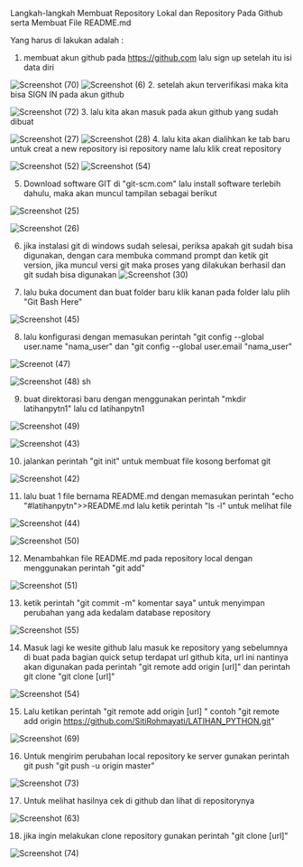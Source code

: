 
Langkah-langkah Membuat Repository Lokal dan Repository Pada Github serta Membuat File README.md

Yang harus di lakukan adalah :

1. membuat akun github pada https://github.com
lalu sign up setelah itu isi data diri

![Screenshot (70)](https://user-images.githubusercontent.com/56973033/67624761-2baf4880-f85f-11e9-8496-cfe0e143e7b2.png)
![Screenshot (6)](https://user-images.githubusercontent.com/56973033/67624769-48e41700-f85f-11e9-9f13-3aa9e0222103.png)
2. setelah akun terverifikasi maka kita bisa SIGN IN pada akun github

![Screenshot (72)](https://user-images.githubusercontent.com/56973033/67624792-a6786380-f85f-11e9-93d9-a0e9481e6e7e.png)
3. lalu kita akan masuk pada akun github yang sudah dibuat

![Screenshot (27)](https://user-images.githubusercontent.com/56973033/67624889-1804e180-f861-11e9-9cc4-05ee4f6a70da.png)
![Screenshot (28)](https://user-images.githubusercontent.com/56973033/67624862-c8beb100-f860-11e9-912d-fbdcebae9686.png)
4. lalu kita akan dialihkan ke tab baru untuk creat a new repository isi repository name lalu klik creat repository

![Screenshot (52)](https://user-images.githubusercontent.com/56973033/67624919-6c0fc600-f861-11e9-9440-3fa9d2fe1067.png)
![Screenshot (54)](https://user-images.githubusercontent.com/56973033/67624959-f5bf9380-f861-11e9-8e80-67b5abe09344.png)

5. Download software GIT di "git-scm.com" lalu install software terlebih dahulu, maka akan muncul tampilan sebagai berikut

![Screenshot (25)](https://user-images.githubusercontent.com/56973033/67625004-9746e500-f862-11e9-9dcc-7b6259e794e9.png)

![Screenshot (26)](https://user-images.githubusercontent.com/56973033/67625013-a3cb3d80-f862-11e9-9cec-c074a4793f5d.png)


6. jika instalasi git di windows sudah selesai, periksa apakah git sudah bisa digunakan, dengan cara membuka command prompt dan ketik git version, jika muncul versi git maka proses yang dilakukan berhasil dan git sudah bisa digunakan
![Screenshot (30)](https://user-images.githubusercontent.com/56973033/67625089-8f3b7500-f863-11e9-9518-39b6f2a7800e.png)

7. lalu buka document dan buat folder baru klik kanan pada folder lalu plih "Git Bash Here"

![Screenshot (45)](https://user-images.githubusercontent.com/56973033/67625138-315b5d00-f864-11e9-9c01-ff0c9d749f21.png)

8. lalu konfigurasi dengan memasukan perintah "git config --global user.name "nama_user" dan "git config --global user.email "nama_user"

![Screenot (47)](https://user-images.githubusercontent.com/56973033/67625188-d24a1800-f864-11e9-92f2-733b37d42593.png)

![Screenshot (48)](https://user-images.githubusercontent.com/56973033/67625190-dd04ad00-f864-11e9-9ec1-cdfed221b27c.png)
sh

9. buat direktorasi baru dengan menggunakan perintah "mkdir latihanpytn1" lalu cd latihanpytn1


![Screenshot (49)](https://user-images.githubusercontent.com/56973033/67625232-982d4600-f865-11e9-8bed-b7abe17a5a5e.png)

![Screenshot (43)](https://user-images.githubusercontent.com/56973033/67625236-a8ddbc00-f865-11e9-9303-55aeb495b626.png)

10. jalankan perintah "git init" untuk membuat file kosong berfomat git

![Screenshot (42)](https://user-images.githubusercontent.com/56973033/67626322-d03b8580-f873-11e9-909f-1e59909b602b.png)

11. lalu buat 1 file bernama README.md  dengan memasukan perintah "echo "#latihanpytn">>README.md lalu ketik perintah "ls -l" untuk melihat file

![Screenshot (44)](https://user-images.githubusercontent.com/56973033/67626360-90c16900-f874-11e9-86a5-16b0801388fd.png)

![Screenshot (50)](https://user-images.githubusercontent.com/56973033/67626363-9b7bfe00-f874-11e9-9d96-d96e5e8f789c.png)

12. Menambahkan file README.md pada repository local dengan menggunakan perintah "git add"

![Screenshot (51)](https://user-images.githubusercontent.com/56973033/67626414-5ad0b480-f875-11e9-9def-4fa257726b5c.png)

13. ketik perintah "git commit -m" komentar saya" untuk menyimpan perubahan yang ada kedalam database repository

![Screenshot (55)](https://user-images.githubusercontent.com/56973033/67626457-da5e8380-f875-11e9-9b42-1bb858ebd282.png)

14. Masuk lagi ke wesite github lalu masuk ke repository yang sebelumnya di buat pada bagian quick setup terdapat url github kita, url ini nantinya akan digunakan pada perintah "git remote add origin [url]" dan perintah git clone "git clone [url]" 

![Screenshot (54)](https://user-images.githubusercontent.com/56973033/67626522-99b33a00-f876-11e9-87a2-49165e1664d6.png)

15. Lalu ketikan perintah "git remote add origin [url] " contoh "git remote add origin https://github.com/SitiRohmayati/LATIHAN_PYTHON.git"

![Screenshot (69)](https://user-images.githubusercontent.com/56973033/67626570-1cd49000-f877-11e9-89cb-c7471f73e335.png)

16. Untuk mengirim perubahan local repository ke server gunakan perintah git push "git push -u origin master"

![Screenshot (73)](https://user-images.githubusercontent.com/56973033/67626621-e2b7be00-f877-11e9-87be-65920a18d355.png)

17. Untuk melihat hasilnya cek di github dan lihat di repositorynya

![Screenshot (63)](https://user-images.githubusercontent.com/56973033/67626654-7a1d1100-f878-11e9-8140-087b590ef6c2.png)

18. jika ingin melakukan clone repository gunakan perintah "git clone [url]"


![Screenshot (74)](https://user-images.githubusercontent.com/56973033/67626738-23b0d200-f87a-11e9-987d-93ba43bfe2b1.png)







